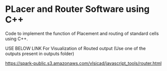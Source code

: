 # PLacer and Router Software using C++


Code to implement the function of Placement and routing of standard cells using C++.


USE BELOW LINK For Visualization of Routed output (Use one of the outputs present in outputs folder)

https://spark-public.s3.amazonaws.com/vlsicad/javascript_tools/router.html
